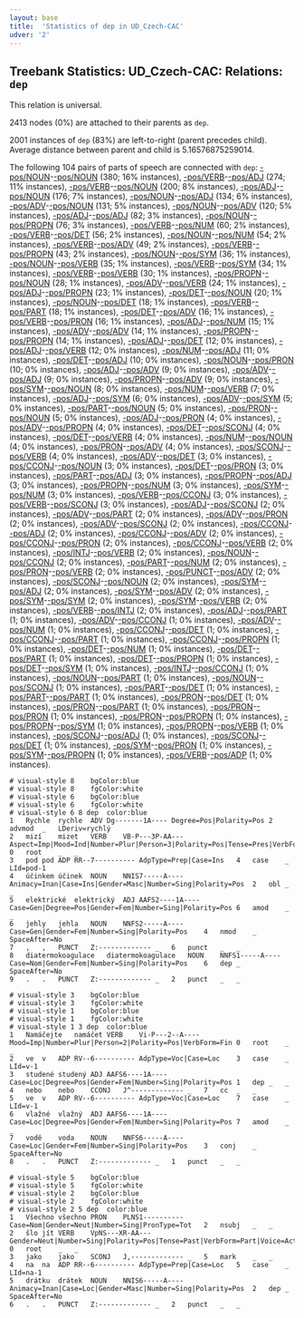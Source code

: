 ```yaml
---
layout: base
title:  'Statistics of dep in UD_Czech-CAC'
udver: '2'
---
```


## Treebank Statistics: UD_Czech-CAC: Relations: `dep`

This relation is universal.

2413 nodes (0%) are attached to their parents as `dep`.

2001 instances of `dep` (83%) are left-to-right (parent precedes child).
Average distance between parent and child is 5.16576875259014.

The following 104 pairs of parts of speech are connected with `dep`: [-pos/NOUN]()-[-pos/NOUN]() (380; 16% instances), [-pos/VERB]()-[-pos/ADJ]() (274; 11% instances), [-pos/VERB]()-[-pos/NOUN]() (200; 8% instances), [-pos/ADJ]()-[-pos/NOUN]() (176; 7% instances), [-pos/NOUN]()-[-pos/ADJ]() (134; 6% instances), [-pos/ADV]()-[-pos/NOUN]() (131; 5% instances), [-pos/NOUN]()-[-pos/ADV]() (120; 5% instances), [-pos/ADJ]()-[-pos/ADJ]() (82; 3% instances), [-pos/NOUN]()-[-pos/PROPN]() (76; 3% instances), [-pos/VERB]()-[-pos/NUM]() (60; 2% instances), [-pos/VERB]()-[-pos/DET]() (56; 2% instances), [-pos/NOUN]()-[-pos/NUM]() (54; 2% instances), [-pos/VERB]()-[-pos/ADV]() (49; 2% instances), [-pos/VERB]()-[-pos/PROPN]() (43; 2% instances), [-pos/NOUN]()-[-pos/SYM]() (36; 1% instances), [-pos/NOUN]()-[-pos/VERB]() (35; 1% instances), [-pos/VERB]()-[-pos/SYM]() (34; 1% instances), [-pos/VERB]()-[-pos/VERB]() (30; 1% instances), [-pos/PROPN]()-[-pos/NOUN]() (28; 1% instances), [-pos/ADV]()-[-pos/VERB]() (24; 1% instances), [-pos/ADJ]()-[-pos/PROPN]() (23; 1% instances), [-pos/DET]()-[-pos/NOUN]() (20; 1% instances), [-pos/NOUN]()-[-pos/DET]() (18; 1% instances), [-pos/VERB]()-[-pos/PART]() (18; 1% instances), [-pos/DET]()-[-pos/ADV]() (16; 1% instances), [-pos/VERB]()-[-pos/PRON]() (16; 1% instances), [-pos/ADJ]()-[-pos/NUM]() (15; 1% instances), [-pos/ADV]()-[-pos/ADV]() (14; 1% instances), [-pos/PROPN]()-[-pos/PROPN]() (14; 1% instances), [-pos/ADJ]()-[-pos/DET]() (12; 0% instances), [-pos/ADJ]()-[-pos/VERB]() (12; 0% instances), [-pos/NUM]()-[-pos/ADJ]() (11; 0% instances), [-pos/DET]()-[-pos/ADJ]() (10; 0% instances), [-pos/NOUN]()-[-pos/PRON]() (10; 0% instances), [-pos/ADJ]()-[-pos/ADV]() (9; 0% instances), [-pos/ADV]()-[-pos/ADJ]() (9; 0% instances), [-pos/PROPN]()-[-pos/ADV]() (9; 0% instances), [-pos/SYM]()-[-pos/NOUN]() (8; 0% instances), [-pos/NUM]()-[-pos/VERB]() (7; 0% instances), [-pos/ADJ]()-[-pos/SYM]() (6; 0% instances), [-pos/ADV]()-[-pos/SYM]() (5; 0% instances), [-pos/PART]()-[-pos/NOUN]() (5; 0% instances), [-pos/PRON]()-[-pos/NOUN]() (5; 0% instances), [-pos/ADJ]()-[-pos/PRON]() (4; 0% instances), [-pos/ADV]()-[-pos/PROPN]() (4; 0% instances), [-pos/DET]()-[-pos/SCONJ]() (4; 0% instances), [-pos/DET]()-[-pos/VERB]() (4; 0% instances), [-pos/NUM]()-[-pos/NOUN]() (4; 0% instances), [-pos/PRON]()-[-pos/ADV]() (4; 0% instances), [-pos/SCONJ]()-[-pos/VERB]() (4; 0% instances), [-pos/ADV]()-[-pos/DET]() (3; 0% instances), [-pos/CCONJ]()-[-pos/NOUN]() (3; 0% instances), [-pos/DET]()-[-pos/PRON]() (3; 0% instances), [-pos/PART]()-[-pos/ADJ]() (3; 0% instances), [-pos/PROPN]()-[-pos/ADJ]() (3; 0% instances), [-pos/PROPN]()-[-pos/NUM]() (3; 0% instances), [-pos/SYM]()-[-pos/NUM]() (3; 0% instances), [-pos/VERB]()-[-pos/CCONJ]() (3; 0% instances), [-pos/VERB]()-[-pos/SCONJ]() (3; 0% instances), [-pos/ADJ]()-[-pos/SCONJ]() (2; 0% instances), [-pos/ADV]()-[-pos/PART]() (2; 0% instances), [-pos/ADV]()-[-pos/PRON]() (2; 0% instances), [-pos/ADV]()-[-pos/SCONJ]() (2; 0% instances), [-pos/CCONJ]()-[-pos/ADJ]() (2; 0% instances), [-pos/CCONJ]()-[-pos/ADV]() (2; 0% instances), [-pos/CCONJ]()-[-pos/PRON]() (2; 0% instances), [-pos/CCONJ]()-[-pos/VERB]() (2; 0% instances), [-pos/INTJ]()-[-pos/VERB]() (2; 0% instances), [-pos/NOUN]()-[-pos/CCONJ]() (2; 0% instances), [-pos/PART]()-[-pos/NUM]() (2; 0% instances), [-pos/PRON]()-[-pos/VERB]() (2; 0% instances), [-pos/PUNCT]()-[-pos/ADV]() (2; 0% instances), [-pos/SCONJ]()-[-pos/NOUN]() (2; 0% instances), [-pos/SYM]()-[-pos/ADJ]() (2; 0% instances), [-pos/SYM]()-[-pos/ADV]() (2; 0% instances), [-pos/SYM]()-[-pos/SYM]() (2; 0% instances), [-pos/SYM]()-[-pos/VERB]() (2; 0% instances), [-pos/VERB]()-[-pos/INTJ]() (2; 0% instances), [-pos/ADJ]()-[-pos/PART]() (1; 0% instances), [-pos/ADV]()-[-pos/CCONJ]() (1; 0% instances), [-pos/ADV]()-[-pos/NUM]() (1; 0% instances), [-pos/CCONJ]()-[-pos/DET]() (1; 0% instances), [-pos/CCONJ]()-[-pos/PART]() (1; 0% instances), [-pos/CCONJ]()-[-pos/PROPN]() (1; 0% instances), [-pos/DET]()-[-pos/NUM]() (1; 0% instances), [-pos/DET]()-[-pos/PART]() (1; 0% instances), [-pos/DET]()-[-pos/PROPN]() (1; 0% instances), [-pos/DET]()-[-pos/SYM]() (1; 0% instances), [-pos/INTJ]()-[-pos/CCONJ]() (1; 0% instances), [-pos/NOUN]()-[-pos/PART]() (1; 0% instances), [-pos/NOUN]()-[-pos/SCONJ]() (1; 0% instances), [-pos/PART]()-[-pos/DET]() (1; 0% instances), [-pos/PART]()-[-pos/PART]() (1; 0% instances), [-pos/PRON]()-[-pos/DET]() (1; 0% instances), [-pos/PRON]()-[-pos/PART]() (1; 0% instances), [-pos/PRON]()-[-pos/PRON]() (1; 0% instances), [-pos/PRON]()-[-pos/PROPN]() (1; 0% instances), [-pos/PROPN]()-[-pos/SYM]() (1; 0% instances), [-pos/PROPN]()-[-pos/VERB]() (1; 0% instances), [-pos/SCONJ]()-[-pos/ADJ]() (1; 0% instances), [-pos/SCONJ]()-[-pos/DET]() (1; 0% instances), [-pos/SYM]()-[-pos/PRON]() (1; 0% instances), [-pos/SYM]()-[-pos/PROPN]() (1; 0% instances), [-pos/VERB]()-[-pos/ADP]() (1; 0% instances).


~~~ conllu
# visual-style 8	bgColor:blue
# visual-style 8	fgColor:white
# visual-style 6	bgColor:blue
# visual-style 6	fgColor:white
# visual-style 6 8 dep	color:blue
1	Rychle	rychle	ADV	Dg-------1A----	Degree=Pos|Polarity=Pos	2	advmod	_	LDeriv=rychlý
2	mizí	mizet	VERB	VB-P---3P-AA---	Aspect=Imp|Mood=Ind|Number=Plur|Person=3|Polarity=Pos|Tense=Pres|VerbForm=Fin|Voice=Act	0	root	_	_
3	pod	pod	ADP	RR--7----------	AdpType=Prep|Case=Ins	4	case	_	LId=pod-1
4	účinkem	účinek	NOUN	NNIS7-----A----	Animacy=Inan|Case=Ins|Gender=Masc|Number=Sing|Polarity=Pos	2	obl	_	_
5	elektrické	elektrický	ADJ	AAFS2----1A----	Case=Gen|Degree=Pos|Gender=Fem|Number=Sing|Polarity=Pos	6	amod	_	_
6	jehly	jehla	NOUN	NNFS2-----A----	Case=Gen|Gender=Fem|Number=Sing|Polarity=Pos	4	nmod	_	SpaceAfter=No
7	,	,	PUNCT	Z:-------------	_	6	punct	_	_
8	diatermokoagulace	diatermokoagulace	NOUN	NNFS1-----A----	Case=Nom|Gender=Fem|Number=Sing|Polarity=Pos	6	dep	_	SpaceAfter=No
9	.	.	PUNCT	Z:-------------	_	2	punct	_	_

~~~


~~~ conllu
# visual-style 3	bgColor:blue
# visual-style 3	fgColor:white
# visual-style 1	bgColor:blue
# visual-style 1	fgColor:white
# visual-style 1 3 dep	color:blue
1	Namáčejte	namáčet	VERB	Vi-P---2--A----	Mood=Imp|Number=Plur|Person=2|Polarity=Pos|VerbForm=Fin	0	root	_	_
2	ve	v	ADP	RV--6----------	AdpType=Voc|Case=Loc	3	case	_	LId=v-1
3	studené	studený	ADJ	AAFS6----1A----	Case=Loc|Degree=Pos|Gender=Fem|Number=Sing|Polarity=Pos	1	dep	_	_
4	nebo	nebo	CCONJ	J^-------------	_	7	cc	_	_
5	ve	v	ADP	RV--6----------	AdpType=Voc|Case=Loc	7	case	_	LId=v-1
6	vlažné	vlažný	ADJ	AAFS6----1A----	Case=Loc|Degree=Pos|Gender=Fem|Number=Sing|Polarity=Pos	7	amod	_	_
7	vodě	voda	NOUN	NNFS6-----A----	Case=Loc|Gender=Fem|Number=Sing|Polarity=Pos	3	conj	_	SpaceAfter=No
8	.	.	PUNCT	Z:-------------	_	1	punct	_	_

~~~


~~~ conllu
# visual-style 5	bgColor:blue
# visual-style 5	fgColor:white
# visual-style 2	bgColor:blue
# visual-style 2	fgColor:white
# visual-style 2 5 dep	color:blue
1	Všechno	všechno	PRON	PLNS1----------	Case=Nom|Gender=Neut|Number=Sing|PronType=Tot	2	nsubj	_	_
2	šlo	jít	VERB	VpNS---XR-AA---	Gender=Neut|Number=Sing|Polarity=Pos|Tense=Past|VerbForm=Part|Voice=Act	0	root	_	_
3	jako	jako	SCONJ	J,-------------	_	5	mark	_	_
4	na	na	ADP	RR--6----------	AdpType=Prep|Case=Loc	5	case	_	LId=na-1
5	drátku	drátek	NOUN	NNIS6-----A----	Animacy=Inan|Case=Loc|Gender=Masc|Number=Sing|Polarity=Pos	2	dep	_	SpaceAfter=No
6	.	.	PUNCT	Z:-------------	_	2	punct	_	_

~~~



